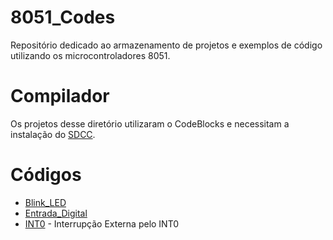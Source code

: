 # 8051_Codes
Repositório dedicado ao armazenamento de projetos e exemplos de código utilizando os microcontroladores 8051.

# Compilador
Os projetos desse diretório utilizaram o CodeBlocks e necessitam a instalação do [SDCC](https://sourceforge.net/projects/sdcc/files/). 

# Códigos
- [Blink_LED](Blink)
- [Entrada_Digital](Entrada_Digital)
- [INT0](INT0_Interrupcao_Externa) - Interrupção Externa pelo INT0
